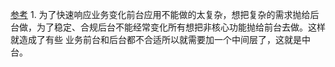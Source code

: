 [参考](https://blog.csdn.net/weixin_36228538/article/details/91353342)
    1. 为了快速响应业务变化前台应用不能做的太复杂，想把复杂的需求抛给后台做，为了稳定、合规后台不能经常变化所有想把非核心功能抛给前台去做。这样就造成了有些
    业务前台和后台都不合适所以就需要加一个中间层了，这就是中台。
